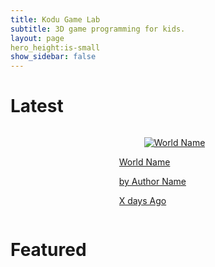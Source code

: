 ```yaml
---
title: Kodu Game Lab
subtitle: 3D game programming for kids.
layout: page
hero_height:is-small
show_sidebar: false
---
```


# Latest

<section class="section">
        <div class="container">
            <div class="columns">
                <div class="column is-12">
                    <div class="columns is-multiline world-container">
                          <div class="column is-12">
                          </div>
                          <div class="column is-2-desktop is-6-tablet world-item">
                            <a href="/bulma-clean-theme/products/product2/">
                              <div class="card">
                                <div class="card-image">
                                  <figure class="image is-4by3">
                                    <img src="https://via.placeholder.com/128x128" alt="World Name">
                                  </figure>
                                </div>
                                <div class="card-content">
                                  <p class="title is-6">World Name
                                  </p><p class="subtitle is-6">by Author Name</p>  
                                  <p class="title is-7 has-text-right">X days Ago</p>
                                </div>
                              </div>
                            </a>
                          </div>
                        </div>
                </div>
            </div>
        </div>
    </section>

# Featured

<script src="https://code.jquery.com/jquery-3.2.1.min.js"></script>

<script>
$().ready(function(){
    console.log("here");
    for(let i = 0;i<20;i++)
    {
        $(".world-container").append( $(".world-item")[0].clone() );
    }
    console.log("there");
    //$.getJSON( "/data.json", function( data ) {
    //console.log(data);
    //$("#text").html(data["text"]);
  //});
});
</script>


